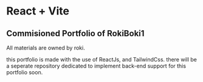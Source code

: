 # React + Vite

## Commisioned Portfolio of RokiBoki1

All materials are owned by roki.

this portfolio is made with the use of ReactJs, and TailwindCss. there will be a seperate repository dedicated to implement back-end support for this portfolio soon.
